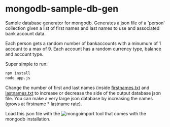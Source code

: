 mongodb-sample-db-gen
=====================

Sample database generator for mongodb. Generates a json file of a 'person' collection given a list of first names and last names to use and associated bank account data.

Each person gets a random number of bankaccounts with a minumum of 1 account to a max of 9. Each account has a random currency type, balance and account type.

Super simple to run:
```bash
npm install
node app.js
```

Change the number of first and last names (inside [firstnames.txt](./firstnames.txt) and [lastnames.txt](./lastnames.txt]) to increase or decrease the side of the output database json file. You can make a very large json database by increasing the names (grows at firstname * lastname rate).

Load this json file with the ![mongoimport](http://docs.mongodb.org/manual/reference/program/mongoimport/) tool that comes with the mongodb installation.

